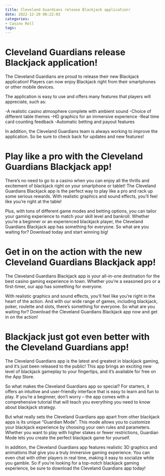 ```yaml
---
title: Cleveland Guardians release Blackjack application!
date: 2022-12-20 06:22:03
categories:
- Casino Roll
tags:
---
```



#  Cleveland Guardians release Blackjack application!

The Cleveland Guardians are proud to release their new Blackjack application! Players can now enjoy Blackjack right from their smartphones or other mobile devices.

The application is easy to use and offers many features that players will appreciate, such as:

-A realistic casino atmosphere complete with ambient sound
-Choice of different table themes
-HD graphics for an immersive experience
-Real time card counting feedback
-Automatic betting and payout features

In addition, the Cleveland Guardians team is always working to improve the application. So be sure to check back for updates and new features!

#  Play like a pro with the Cleveland Guardians Blackjack app!

There’s no need to go to a casino when you can enjoy all the thrills and excitement of blackjack right on your smartphone or tablet! The Cleveland Guardians Blackjack app is the perfect way to play like a pro and rack up some serious rewards. With realistic graphics and sound effects, you’ll feel like you’re right at the table!

Plus, with tons of different game modes and betting options, you can tailor your gaming experience to match your skill level and bankroll. Whether you’re a beginner or an experienced blackjack player, the Cleveland Guardians Blackjack app has something for everyone. So what are you waiting for? Download today and start winning big!

#  Get in on the action with the new Cleveland Guardians Blackjack app!

The Cleveland Guardians Blackjack app is your all-in-one destination for the best casino gaming experience in town. Whether you’re a seasoned pro or a first-timer, our app has something for everyone.

With realistic graphics and sound effects, you’ll feel like you’re right in the heart of the action. And with our wide range of games, including blackjack, poker, roulette and slots, there’s something for everyone. So what are you waiting for? Download the Cleveland Guardians Blackjack app now and get in on the action!

#  Blackjack just got even better with the Cleveland Guardians app!

The Cleveland Guardians app is the latest and greatest in blackjack gaming, and it’s just been released to the public! This app brings an exciting new level of blackjack gameplay to your fingertips, and it’s available for free on the App Store.

So what makes the Cleveland Guardians app so special? For starters, it offers an intuitive and user-friendly interface that is easy to learn and fun to play. If you’re a beginner, don’t worry – the app comes with a comprehensive tutorial that will teach you everything you need to know about blackjack strategy.

But what really sets the Cleveland Guardians app apart from other blackjack apps is its unique “Guardian Mode”. This mode allows you to customize your blackjack experience by choosing your own rules and parameters. Whether you want to play with higher stakes or fewer restrictions, Guardian Mode lets you create the perfect blackjack game for yourself.

In addition, the Cleveland Guardians app features realistic 3D graphics and animations that give you a truly immersive gaming experience. You can even chat with other players in real time, making it easy to socialize while you gamble. So if you’re looking for a top-notch blackjack gaming experience, be sure to download the Cleveland Guardians app today!